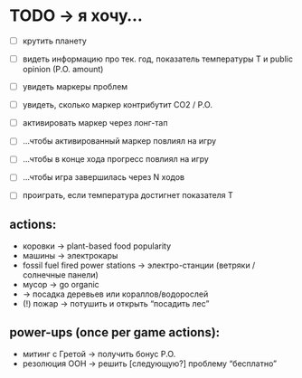 
# TODO → я хочу…

- [ ] крутить планету
- [ ] видеть информацию про тек. год, показатель температуры T и public opinion (P.O. amount)
- [ ] увидеть маркеры проблем
- [ ] увидеть, сколько маркер контрибутит CO2 / P.O.
- [ ] активировать маркер через лонг-тап
- [ ] …чтобы активированный маркер повлиял на игру
- [ ] …чтобы в конце хода прогресс повлиял на игру
- [ ] …чтобы игра завершилась через N ходов
- [ ] проиграть, если температура достигнет показателя T


## actions:
* коровки → plant-based food popularity
* машины → электрокары
* fossil fuel fired power stations → электро-станции (ветряки / солнечные панели)
* мусор → go organic
* → посадка деревьев или кораллов/водорослей
* (!) пожар → потушить и открыть “посадить лес”


## power-ups (once per game actions):
* митинг с Гретой → получить бонус P.O.
* резолюция ООН → решить [следующую?] проблему “бесплатно” 
